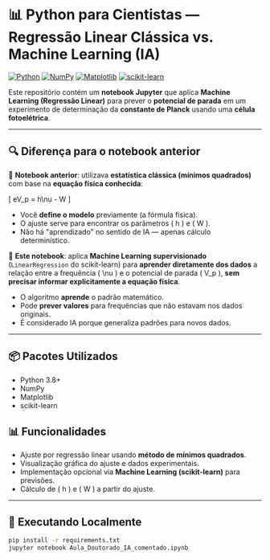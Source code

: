 # 📊 Python para Cientistas — Regressão Linear Clássica vs. Machine Learning (IA)

[![Python](https://img.shields.io/badge/Python-3.8%2B-blue)](https://www.python.org/)
[![NumPy](https://img.shields.io/badge/NumPy-1.21%2B-orange)](https://numpy.org/)
[![Matplotlib](https://img.shields.io/badge/Matplotlib-3.4%2B-brightgreen)](https://matplotlib.org/)
[![scikit-learn](https://img.shields.io/badge/scikit--learn-1.0%2B-red)](https://scikit-learn.org/)

Este repositório contém um **notebook Jupyter** que aplica **Machine Learning (Regressão Linear)** para prever o **potencial de parada** em um experimento de determinação da **constante de Planck** usando uma **célula fotoelétrica**.

---

## 🔍 Diferença para o notebook anterior
📄 **Notebook anterior**: utilizava **estatística clássica (mínimos quadrados)** com base na **equação física conhecida**:

\[
eV_p = h\nu - W
\]

- Você **define o modelo** previamente (a fórmula física).
- O ajuste serve para encontrar os parâmetros \( h \) e \( W \).
- Não há "aprendizado" no sentido de IA — apenas cálculo determinístico.

🤖 **Este notebook**: aplica **Machine Learning supervisionado** (`LinearRegression` do scikit-learn) para **aprender diretamente dos dados** a relação entre a frequência \( \nu \) e o potencial de parada \( V_p \), **sem precisar informar explicitamente a equação física**.

- O algoritmo **aprende** o padrão matemático.
- Pode **prever valores** para frequências que não estavam nos dados originais.
- É considerado IA porque generaliza padrões para novos dados.

---

## 📦 Pacotes Utilizados
- Python 3.8+
- NumPy
- Matplotlib
- scikit-learn

## 📊 Funcionalidades
- Ajuste por regressão linear usando **método de mínimos quadrados**.
- Visualização gráfica do ajuste e dados experimentais.
- Implementação opcional via **Machine Learning (scikit-learn)** para previsões.
- Cálculo de \( h \) e \( W \) a partir do ajuste.


---

## 🚀 Executando Localmente
```bash
pip install -r requirements.txt
jupyter notebook Aula_Doutorado_IA_comentado.ipynb
